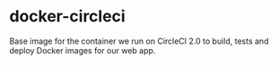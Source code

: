 # docker-circleci
Base image for the container we run on CircleCI 2.0 to build, tests and deploy Docker images for our web app.
